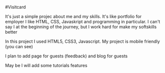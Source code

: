 #Visitcard

It's just a simple projec about me and my skills. It's like portfolio for employer
I like HTML, CSS, Javaskript and programming in particular.
I can't say I at the beginning of the journey, but I work hard for make my softskills better

In this project I used HTML5, CSS3, Javascript.
My project is mobile friendly (you can see)

I plan to add page for guests (feedback) and blog for guests

May be I will add some tutorials features